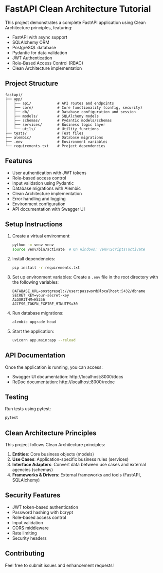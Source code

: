 # FastAPI Clean Architecture Tutorial

This project demonstrates a complete FastAPI application using Clean Architecture principles, featuring:

- FastAPI with async support
- SQLAlchemy ORM
- PostgreSQL database
- Pydantic for data validation
- JWT Authentication
- Role-Based Access Control (RBAC)
- Clean Architecture implementation

## Project Structure

```
fastapi/
├── app/
│   ├── api/            # API routes and endpoints
│   ├── core/           # Core functionality (config, security)
│   ├── db/             # Database configuration and session
│   ├── models/         # SQLAlchemy models
│   ├── schemas/        # Pydantic models/schemas
│   ├── services/       # Business logic layer
│   └── utils/          # Utility functions
├── tests/              # Test files
├── alembic/            # Database migrations
├── .env                # Environment variables
└── requirements.txt    # Project dependencies
```

## Features

- User authentication with JWT tokens
- Role-based access control
- Input validation using Pydantic
- Database migrations with Alembic
- Clean Architecture implementation
- Error handling and logging
- Environment configuration
- API documentation with Swagger UI

## Setup Instructions

1. Create a virtual environment:
   ```bash
   python -m venv venv
   source venv/bin/activate  # On Windows: venv\Scripts\activate
   ```

2. Install dependencies:
   ```bash
   pip install -r requirements.txt
   ```

3. Set up environment variables:
   Create a `.env` file in the root directory with the following variables:
   ```
   DATABASE_URL=postgresql://user:password@localhost:5432/dbname
   SECRET_KEY=your-secret-key
   ALGORITHM=HS256
   ACCESS_TOKEN_EXPIRE_MINUTES=30
   ```

4. Run database migrations:
   ```bash
   alembic upgrade head
   ```

5. Start the application:
   ```bash
   uvicorn app.main:app --reload
   ```

## API Documentation

Once the application is running, you can access:
- Swagger UI documentation: http://localhost:8000/docs
- ReDoc documentation: http://localhost:8000/redoc

## Testing

Run tests using pytest:
```bash
pytest
```

## Clean Architecture Principles

This project follows Clean Architecture principles:

1. **Entities**: Core business objects (models)
2. **Use Cases**: Application-specific business rules (services)
3. **Interface Adapters**: Convert data between use cases and external agencies (schemas)
4. **Frameworks & Drivers**: External frameworks and tools (FastAPI, SQLAlchemy)

## Security Features

- JWT token-based authentication
- Password hashing with bcrypt
- Role-based access control
- Input validation
- CORS middleware
- Rate limiting
- Security headers

## Contributing

Feel free to submit issues and enhancement requests! 